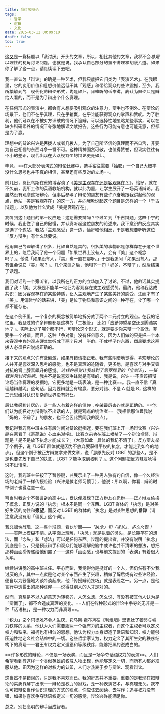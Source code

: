 ```yaml
---
title: 我讨厌辩论
tags:
  - 哲学
  - 逻辑
  - 文化
date: 2025-03-12 00:09:10
draft: false
toc: true
---
```


这[又](/posts/我讨厌车/)是一篇标题以「我讨厌」开头的文章，所以，相比其他的文章，我将不会*总是*以理性的视角讨论问题，也就是说，我承认自己部分的蛮不讲理和胡说八道。如果你了解了这一点，请继续读下去吧。

<!--more-->

我一直认为「辩论」的确是一种艺术，但我只能把它归类为「表演艺术」。在我眼里，它的实用价值和思想价值远低于其「观感」和带给观众的些许震撼，至少，我所接触到的、现代化的辩论形式，均是如此。用难听的话来讲，我认为辩论只是辩给人看的，而不是为了辩出个什么真理。

在任何形式的表演中，都会有人想要吸引观众的注意力，辩手也不例外。在辩论的场景下，他们不在乎真理，只在乎输赢，在乎谁能获得观众的掌声和赞叹。为了胜利，他们可以在不被对方识破的情况下诡辩，可以选择性地忽略某些事实，可以在缺少科研素养的情况下夸张地解读文献报告。这些行为可能有意也可能无意，但都是为了赢。

理想中的辩论兴许是两拨人或者几拨人，为了自己所坚信的真理而不吝口舌，非要为自己相信的东西斗争一番不可。这种精神固然可敬，也值得赞誉，但现实往往有不小的差距，现代出现在大众视野里的辩论更是如此。

毕竟，==在大部分表演式的辩论比赛中，选手往往需要「抽取」一个自己大概率没什么思考也并不真的相信，甚至还有些反对的立场==。

前几日，莫比乌斯在他的博客谈了《[美是主观存在还是客观存在？](https://onojyun.com/2025/03/04/美是主观存在还是客观存在？-i/)》。恰好，就在不久前，我所工作的英语教培机构，就以此为题，让学生展开了一场英语辩论。我虽然没有观摩这场辩论，但事后参与了辩论的朋友有些许兴奋地跟我讲起他的观点，他站「美是客观存在」的这一方，并向我吹说起这个题目是怎样的一个「千古辩题」，以及他为什么赞成「美是客观存在」。

我听到这个题目的第一反应是：这还需要辩吗？不过听到「千古辩题」这四个字的时候，我止住了自己的傲慢，并认真听起这位朋友的论述来。我下意识的反应其实是选了个边站，我站「主观感受」这一边，恰好和他相反，于是我想要听听这位「反方辩手」有什么话要说。

他用自己的理解讲了很多，比如自然是美的，很多美的事物都是怎样存在于这个世界上的，随后我问了他一个问题「如果世界上没有人，会有『美』这个概念吗？」。他说「如果没有人，『美』也一直在那呀。」于是我追问「如果没有人，那有谁会说它『美』呢？」。几个来回之后，他甩下一句「妈的，不辩了」，然后结束了话题。

我们对话的一个旁听者，以我所在的正方的立场加入了讨论。不过，他的话其实提醒了我：「美」大概是不能单一地归为客观存在或主观感受的。最终，他和我达成共识：因为客观存在的某些特质，让人主观地产生了某些美好的感受，进而才有了「美」。用偏哲学的话来讲，「美」是位于物质和意识之间的一种存在，少了哪一个都不能存在。

在这个例子里，一个复杂的概念被简单地拆分成了两个二元对立的观点。在我的记忆里，我见过的许多辩题都是这样的「二极管」，比如「应该仰望星空还是脚踏实地？」。实际上少了哪个都不行，可辩论这个形式，就是要求你来辩一个高低，非要争一个对错。而且，这种「争对错」没有任何意义，因为人们做的只是把一个本来客观中肯的观点硬生生拆成了两个只对一半的、不成样子的东西，然后要求这两拨人必须把它说成正确的。

接下来的观点兴许有些偏激，如果有错请指正我。我有些阴暗地觉得，喜欢辩论的人并非是喜欢深入思考的感觉，也不是真理的追随者，更多地，是喜欢与对手交锋对抗的肾上腺素飙升的感觉。*这样的感觉让我想到了塔罗牌里的「宝剑五」，一张我非常讨厌的牌*。我并不是说喜欢争锋就是有错的，我是说，兴许==不应该把辩论场当作真理的发掘地，它更多地是一场表演，是一种比赛==。我一直不信「真理越辩越明」这句话，因为要辩就会有输赢、要分对错、不是 A 就是 B，这样的二元思维对认识复杂的世界没有好处。

最让我感到讨厌的，是一些人有着这样的信仰：吵架最厉害的就是正确的。==他们认为能把对方辩得说不出话的人，就是观点的统治者==（我相信那位跟我说「妈的，不辩了」的朋友，也不会因此赞同我的观点）。

我记得我的高中班主任有段时间对辩论挺痴迷，要在我们班上开一场辩论赛（兴许是在家看了《奇葩说》心血来潮吧）。比赛之前他在班上播放了一个辩论视频，辩题是「是不是放下执念才能成长？」（大意如此，具体的我记不清了）。反方辩友举了个例子，说「LGBT 群体就是因为不放弃要获得平权的执念，才能走到如今的地步」，但这个例子被正方辩友拿来做文章，说「那原先反对 LGBT 的那些人，是不是也要先放下自己的执念，LGBT 才能争取到权利？」。这个问题把反方辩友呛得说不出话来。

这时，我的班主任按下了暂停键，并展示出了一种男人独有的自信，像一个久经沙场的老辩手一样传授经验（兴许是做老师习惯了），他说：所以啊，你看，辩论时举例子也得注意一点。

可当时我这个不善言辞的高中生，很快便发现了正方辩友在诡辩——正方辩友偷换了概念，正反方说的「执念」根本不是同一个东西。LGBT 群体的「执念」是对美好生活的向往和**愿望**，而反对 LGBT 的群体的「执念」是对某种思想的**信仰**（请注意我没有用「偏见」这个词）。

我又很快发现，这一整个辩题，看似华丽——*「执念」和「成长」，多么文雅！*——实际上模糊不清。从字面上理解，「执念」就是执着的念头，是长期存在的想法，而「念头」和「想法」可以是任何东西。辩题的提出者，并没有说明「执念」到底是什么，只是预设辩手和观众们能够理解他脑中或许也并不清晰的想法，想把那种画面感传递给他们罢了——这种「画面感」也与前文提到的「表演」有着很大关系。

继续讲讲我的高中班主任。平心而论，我觉得他是挺好的一个人，但仍然有不少我讨厌的点，其中一点就是他对某个东西产生了兴趣，稍做了解后或有过些许经验，便自以为很懂地大谈特谈起来，他「传授辩论技巧」就是表现之一。另一点，是他言行中透露出的那种信仰——说得过别人的人才是对的。

然而，真理是不以人的意志为转移的，人怎么想、怎么说、有没有被其他人认为是「辩赢了」，都不会造成真理的变化。==人们在各种形式的辩论中争夺的无非是一种「话语权」，是一种权力而非真理==。 

「权力」这个词很难不令人生厌。托马斯·霍布斯在《利维坦》里表达了强弱与权力秩序的关系，他认为人们需要服从一个强有力的主权者，而这个主权者可以定义权力和秩序。福柯也有相似的思想，他认为权力本身塑造了话语和知识，权力能够压迫性地定义社会结构中的一切。这些哲学家认为，权力定义了其所生效的秩序结构下的真理——君王有权力定义道德和等级秩序，能够把黑的说成白的。

==许多形式的辩论，不仅是一场表演，而且是一场争夺话语权力的表演==。人们希望看到有这样一个类似英雄的权威人物出现，他能够定义一切，而所有人都必须服从他。正因为这样的对权力的认知，人们才热衷于参与辩论、观看辩论。

这当然不是错误的，只是我不喜欢而已。我的好恶并不重要，重要的是我现在把辩论的实质拆解了出来——辩论是权力的游戏，是一种表演艺术，与真理无关。我不认可把辩论当作认识真理的方式的观点，你应该去阅读、去写作；追寻权力没有错，如果你喜欢争夺话语权定义一切的感觉，辩论兴许能满足你。

总之，别把高明的辩手当成智者。

